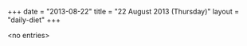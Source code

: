 +++
date = "2013-08-22"
title = "22 August 2013 (Thursday)"
layout = "daily-diet"
+++

<p>&lt;no entries&gt;</p>